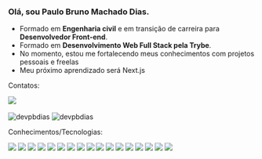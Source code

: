 ### Olá, sou Paulo Bruno Machado Dias.
- Formado em **Engenharia civil** e em transição de carreira para **Desenvolvedor Front-end**.
- Formado em **Desenvolvimento Web Full Stack pela Trybe**.
- No momento, estou me fortalecendo meus conhecimentos com projetos pessoais e freelas 
- Meu próximo aprendizado será Next.js
<div>
<p align='left'>Contatos:</p>
<a href='https://www.linkedin.com/in/devpaulobrunomdias/'>
<img align='center' src='https://img.shields.io/badge/LinkedIn-0077B5?style=for-the-badge&logo=linkedin&logoColor=white'/>
</a>
</div>
<br>
<div>
<img src="https://github-readme-stats.vercel.app/api?username=devpbdias&show_icons=true&locale=en&theme=great-gatsby" alt="devpbdias" />
<img src="https://github-readme-stats.vercel.app/api/top-langs?username=devpbdias&show_icons=true&locale=en&theme=great-gatsby&layout=compact" alt="devpbdias" />
<br>
<p>Conhecimentos/Tecnologias:</p>
<div>
  <img src='https://img.shields.io/badge/github-%23121011.svg?style=for-the-badge&logo=github&logoColor=white'/>
  <img src='https://img.shields.io/badge/html5-%23E34F26.svg?style=for-the-badge&logo=html5&logoColor=white'/>
  <img src='https://img.shields.io/badge/css3-%231572B6.svg?style=for-the-badge&logo=css3&logoColor=white'/>
  <img src='https://img.shields.io/badge/javascript-%23323330.svg?style=for-the-badge&logo=javascript&logoColor=%23F7DF1E'/>
  <img src='https://img.shields.io/badge/-jest-%23C21325?style=for-the-badge&logo=jest&logoColor=white'/>
  <img src='https://img.shields.io/badge/react-%2320232a.svg?style=for-the-badge&logo=react&logoColor=%2361DAFB'/>
  <img src='https://img.shields.io/badge/React_Router-CA4245?style=for-the-badge&logo=react-router&logoColor=white'/>
  <img src='https://img.shields.io/badge/redux-%23593d88.svg?style=for-the-badge&logo=redux&logoColor=white'/>
  <img src='https://img.shields.io/badge/-TestingLibrary-%23E33332?style=for-the-badge&logo=testing-library&logoColor=white'/>
  <img src='https://img.shields.io/badge/docker-%230db7ed.svg?style=for-the-badge&logo=docker&logoColor=white'/>
  <img src='https://img.shields.io/badge/MySQL-005C84?style=for-the-badge&logo=mysql&logoColor=white'/>
  <img src='https://img.shields.io/badge/Trello-0052CC?style=for-the-badge&logo=trello&logoColor=white'/>
  <img src='https://img.shields.io/badge/MongoDB-%234ea94b.svg?style=for-the-badge&logo=mongodb&logoColor=white'/>
  <img src='https://img.shields.io/badge/node.js-6DA55F?style=for-the-badge&logo=node.js&logoColor=white'/>
  <img src='https://img.shields.io/badge/Sequelize-52B0E7?style=for-the-badge&logo=Sequelize&logoColor=white'/>
  <img src='https://img.shields.io/badge/typescript-%23007ACC.svg?style=for-the-badge&logo=typescript&logoColor=white'/>
  <img src='https://img.shields.io/badge/-mocha-%238D6748?style=for-the-badge&logo=mocha&logoColor=white'/>
</div>
</div>
